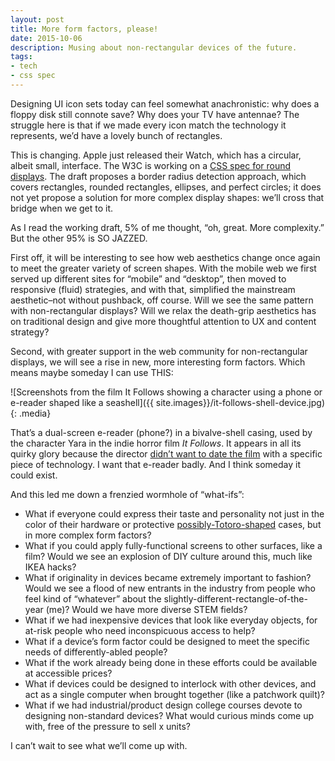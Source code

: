 ```yaml
---
layout: post
title: More form factors, please!
date: 2015-10-06
description: Musing about non-rectangular devices of the future.
tags:
- tech
- css spec
---
```


Designing UI icon sets today can feel somewhat anachronistic: why does a floppy disk still connote save? Why does your TV have antennae? The struggle here is that if we made every icon match the technology it represents, we’d have a lovely bunch of rectangles.

This is changing. Apple just released their Watch, which has a circular, albeit small, interface. The W3C is working on a [CSS spec for round displays](http://www.w3.org/TR/2015/WD-css-round-display-1-20150922/). The draft proposes a border radius detection approach, which covers rectangles, rounded rectangles, ellipses, and perfect circles; it does not yet propose a solution for more complex display shapes: we’ll cross that bridge when we get to it.

As I read the working draft, 5% of me thought, “oh, great. More complexity.” But the other 95% is SO JAZZED.

First off, it will be interesting to see how web aesthetics change once again to meet the greater variety of screen shapes. With the mobile web we first served up different sites for “mobile” and “desktop”, then moved to responsive (fluid) strategies, and with that, simplified the mainstream aesthetic–not without pushback, off course. Will we see the same pattern with non-rectangular displays? Will we relax the death-grip aesthetics has on traditional design and give more thoughtful attention to UX and content strategy?

Second, with greater support in the web community for non-rectangular displays, we will see a rise in new, more interesting form factors. Which means maybe someday I can use THIS:

![Screenshots from the film It Follows showing a character using a phone or e-reader shaped like a seashell]({{ site.images}}/it-follows-shell-device.jpg)
{: .media}

That’s a dual-screen e-reader (phone?) in a bivalve-shell casing, used by the character Yara in the indie horror film *It Follows*. It appears in all its quirky glory because the director [didn’t want to date the film](http://www.avclub.com/article/david-robert-mitchell-his-striking-new-horror-film-216215) with a specific piece of technology. I want that e-reader badly. And I think someday it could exist.

And this led me down a frenzied wormhole of “what-ifs”:

* What if everyone could express their taste and personality not just in the color of their hardware or protective [possibly-Totoro-shaped](http://www.amazon.com/Happy-Totoro-Phone-Shell-Iphone5/dp/B00K452P0Y) cases, but in more complex form factors?
* What if you could apply fully-functional screens to other surfaces, like a film? Would we see an explosion of DIY culture around this, much like IKEA hacks?
* What if originality in devices became extremely important to fashion? Would we see a flood of new entrants in the industry from people who feel kind of “whatever” about the slightly-different-rectangle-of-the-year (me)? Would we have more diverse STEM fields?
* What if we had inexpensive devices that look like everyday objects, for at-risk people who need inconspicuous access to help?
* What if a device’s form factor could be designed to meet the specific needs of differently-abled people?
* What if the work already being done in these efforts could be available at accessible prices?
* What if devices could be designed to interlock with other devices, and act as a single computer when brought together (like a patchwork quilt)?
* What if we had industrial/product design college courses devote to designing non-standard devices? What would curious minds come up with, free of the pressure to sell x units?

I can’t wait to see what we’ll come up with.